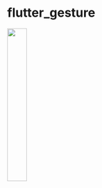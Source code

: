 # flutter_gesture

<img src = "https://github.com/user-attachments/assets/c5f0c52a-a661-479c-8b17-741eafcc33a3" width="30%" height="30%">
